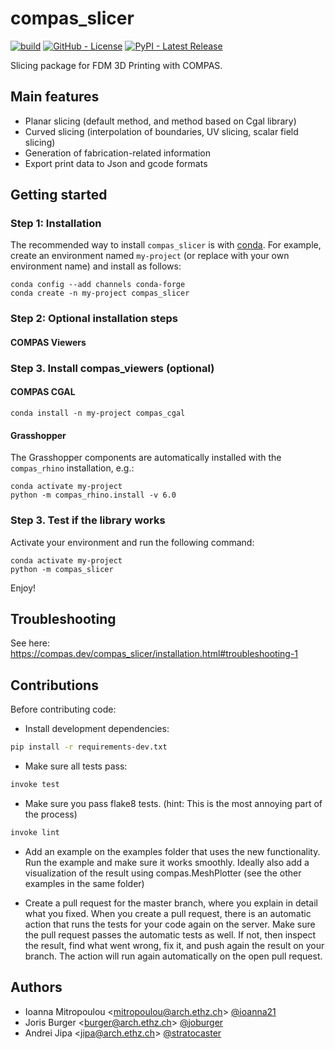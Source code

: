 # compas_slicer

[![build](https://github.com/compas-dev/compas_slicer/workflows/build/badge.svg)](https://github.com/compas-dev/compas_slicer/actions)
[![GitHub - License](https://img.shields.io/github/license/compas-dev/compas_slicer.svg)](https://github.com/compas-dev/compas_slicer/blob/master/LICENSE) 
[![PyPI - Latest Release](https://img.shields.io/pypi/v/COMPAS-SLICER.svg)](https://pypi.python.org/project/COMPAS-SLICER)

Slicing package for FDM 3D Printing with COMPAS.


## Main features

* Planar slicing (default method, and method based on Cgal library)
* Curved slicing (interpolation of boundaries, UV slicing, scalar field slicing)
* Generation of fabrication-related information
* Export print data to Json and gcode formats

## Getting started

### Step 1: Installation

The recommended way to install `compas_slicer` is with [conda](https://conda.io/docs/).
For example, create an environment named ``my-project`` (or replace with your own environment name) and install as follows:

    conda config --add channels conda-forge
    conda create -n my-project compas_slicer

### Step 2: Optional installation steps

#### COMPAS Viewers

### Step 3. Install compas_viewers (optional)

#### COMPAS CGAL

    conda install -n my-project compas_cgal

#### Grasshopper

The Grasshopper components are automatically installed with the `compas_rhino` installation, e.g.:

    conda activate my-project
    python -m compas_rhino.install -v 6.0

### Step 3. Test if the library works

Activate your environment and run the following command:

    conda activate my-project
    python -m compas_slicer

Enjoy!

## Troubleshooting

See here: https://compas.dev/compas_slicer/installation.html#troubleshooting-1

## Contributions

Before contributing code:

- Install development dependencies:
```bash
pip install -r requirements-dev.txt
```

- Make sure all tests pass:
```bash
invoke test
```

- Make sure you pass flake8 tests. (hint: This is the most annoying part of the process)
```bash
invoke lint
```

- Add an example on the examples folder that uses the new functionality. Run the example and make sure it works smoothly. Ideally also add a visualization of the result using compas.MeshPlotter (see the other examples in the same folder)

- Create a pull request for the master branch, where you explain in detail what you fixed. When you create a pull request, there is an automatic action that runs the tests for your code again on the server.
Make sure the pull request passes the automatic tests as well. If not, then inspect the result, find what went wrong, fix it, and push again the result on your branch. The action will run again automatically on the open pull request.


## Authors

* Ioanna Mitropoulou <<mitropoulou@arch.ethz.ch>> [@ioanna21](https://github.com/ioanna21)
* Joris Burger <<burger@arch.ethz.ch>> [@joburger](https://github.com/joburger)
* Andrei Jipa <<jipa@arch.ethz.ch>> [@stratocaster](https://github.com/stratocaster)